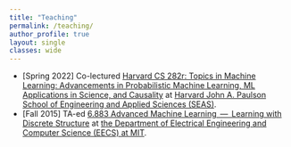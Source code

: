 ```yaml
---
title: "Teaching"
permalink: /teaching/
author_profile: true
layout: single 
classes: wide
---
```

- [Spring 2022] Co-lectured [Harvard CS 282r: Topics in Machine Learning: Advancements in Probabilistic Machine Learning, ML Applications in Science, and Causality](https://sites.google.com/corp/view/harvardcs282r/home) at [Harvard John A. Paulson School of Engineering and Applied Sciences (SEAS)](https://www.seas.harvard.edu/about-us).
- [Fall 2015] TA-ed [6.883 Advanced Machine Learning  —  Learning with Discrete Structure](http://people.csail.mit.edu/stefje/fall15/index.html) at [the Department of Electrical Engineering and Computer Science (EECS) at MIT](https://www.eecs.mit.edu/).